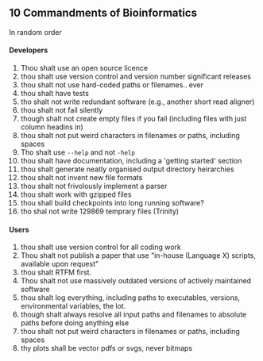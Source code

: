 ## 10 Commandments of Bioinformatics
In random order

#### Developers

1. Thou shalt use an open source licence
2. thou shalt use version control and version number significant releases
4. thou shalt not use hard-coded paths or filenames.. ever
5. thou shalt have tests
5. tho shalt not write redundant software (e.g., another short read aligner)
6. thou shalt not fail silently
7. though shalt not create empty files if you fail (including files with just column headins in)
8. thou shalt not put weird characters in filenames or paths, including spaces  
9. Tho shalt use `--help` and not `-help`
10. thou shalt have documentation, including a 'getting started' section
11. thou shalt generate neatly organised output directory heirarchies
12. thou shalt not invent new file formats
13. thou shalt not frivolously implement a parser
15. thou shalt work with gzipped files
16. thou shall build checkpoints into long running software?
17. tho shal not write 129869 temprary files (Trinity)

#### Users

1. thou shalt use version control for all coding work
2. Thou shalt not publish a paper that use "in-house (Language X) scripts, available upon request"
3. thou shalt RTFM first.
4. Thou shalt not use massively outdated versions of actively maintained software
5. thou shalt log everything, including paths to executables, versions, environmental variables, the lot.
6. though shalt always resolve all input paths and filenames to absolute paths before doing anything else
7. thou shalt not put weird characters in filenames or paths, including spaces
8. thy plots shall be vector pdfs or svgs, never bitmaps


